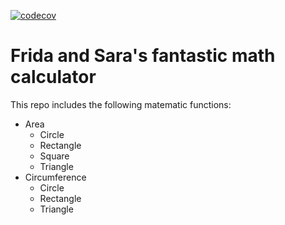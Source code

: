 [![codecov](https://codecov.io/gh/fwallb/demo-clover-badge-setup/branch/main/graph/badge.svg)](https://codecov.io/gh/fwallb/demo-clover-badge-setup)

# Frida and Sara's fantastic math calculator

This repo includes the following matematic functions: 
- Area 
  - Circle
  - Rectangle
  - Square
  - Triangle 
- Circumference
  - Circle
  - Rectangle
  - Triangle
